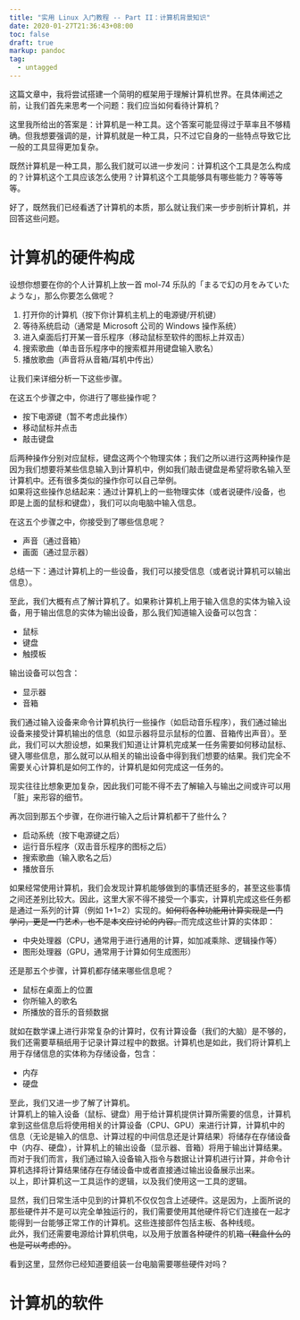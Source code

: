 ```yaml
---
title: "实用 Linux 入门教程 -- Part II：计算机背景知识"
date: 2020-01-27T21:36:43+08:00
toc: false
draft: true
markup: pandoc
tag:
  - untagged
---
```


这篇文章中，我将尝试搭建一个简明的框架用于理解计算机世界。在具体阐述之前，让我们首先来思考一个问题：我们应当如何看待计算机？

这里我所给出的答案是：计算机是一种工具。这个答案可能显得过于草率且不够精确。但我想要强调的是，计算机就是一种工具，只不过它自身的一些特点导致它比一般的工具显得更加复杂。

既然计算机是一种工具，那么我们就可以进一步发问：计算机这个工具是怎么构成的？计算机这个工具应该怎么使用？计算机这个工具能够具有哪些能力？等等等等。

好了，既然我们已经看透了计算机的本质，那么就让我们来一步步剖析计算机，并回答这些问题。

# 计算机的硬件构成

设想你想要在你的个人计算机上放一首 mol-74 乐队的「まるで幻の月をみていたような」，那么你要怎么做呢？

1.  打开你的计算机（按下你计算机主机上的电源键/开机键）
2.  等待系统启动（通常是 Microsoft 公司的 Windows 操作系统）
3.  进入桌面后打开某一音乐程序（移动鼠标至软件的图标上并双击）
4.  搜索歌曲（单击音乐程序中的搜索框并用键盘输入歌名）
5.  播放歌曲（声音将从音箱/耳机中传出）

让我们来详细分析一下这些步骤。

在这五个步骤之中，你进行了哪些操作呢？

* 按下电源键（暂不考虑此操作）
* 移动鼠标并点击
* 敲击键盘

后两种操作分别对应鼠标，键盘这两个个物理实体；我们之所以进行这两种操作是因为我们想要将某些信息输入到计算机中，例如我们敲击键盘是希望将歌名输入至计算机中。还有很多类似的操作你可以自己举例。  
如果将这些操作总结起来：通过计算机上的一些物理实体（或者说硬件/设备，也即是上面的鼠标和键盘），我们可以向电脑中输入信息。

在这五个步骤之中，你接受到了哪些信息呢？

* 声音（通过音箱）
* 画面（通过显示器）

总结一下：通过计算机上的一些设备，我们可以接受信息（或者说计算机可以输出信息）。

至此，我们大概有点了解计算机了。如果称计算机上用于输入信息的实体为输入设备，用于输出信息的实体为输出设备，那么我们知道输入设备可以包含：

* 鼠标
* 键盘
* 触摸板

输出设备可以包含：

* 显示器
* 音箱

我们通过输入设备来命令计算机执行一些操作（如启动音乐程序），我们通过输出设备来接受计算机输出的信息（如显示器将显示鼠标的位置、音箱传出声音）。至此，我们可以大胆设想，如果我们知道让计算机完成某一任务需要如何移动鼠标、键入哪些信息，那么就可以从相关的输出设备中得到我们想要的结果。我们完全不需要关心计算机是如何工作的，计算机是如何完成这一任务的。

现实往往比想象更加复杂，因此我们可能不得不去了解输入与输出之间或许可以用「脏」来形容的细节。

再次回到那五个步骤，在你进行输入之后计算机都干了些什么？

* 启动系统（按下电源键之后）
* 运行音乐程序（双击音乐程序的图标之后）
* 搜索歌曲（输入歌名之后）
* 播放音乐

如果经常使用计算机，我们会发现计算机能够做到的事情还挺多的，甚至这些事情之间还差别比较大。因此，这里大家不得不接受一个事实，计算机完成这些任务都是通过一系列的计算（例如 1+1=2）实现的。~~如何将各种功能用计算实现是一门学问，更是一门艺术，也不是本文应讨论的内容。~~而完成这些计算的实体即：

* 中央处理器（CPU，通常用于进行通用的计算，如加减乘除、逻辑操作等）
* 图形处理器（GPU，通常用于计算如何生成图形）

还是那五个步骤，计算机都存储来哪些信息呢？

* 鼠标在桌面上的位置
* 你所输入的歌名
* 所播放的音乐的音频数据

就如在数学课上进行非常复杂的计算时，仅有计算设备（我们的大脑）是不够的，我们还需要草稿纸用于记录计算过程中的数据。计算机也是如此，我们将计算机上用于存储信息的实体称为存储设备，包含：

* 内存
* 硬盘

至此，我们又进一步了解了计算机。  
计算机上的输入设备（鼠标、键盘）用于给计算机提供计算所需要的信息，计算机拿到这些信息后将使用相关的计算设备（CPU、GPU）来进行计算，计算机中的信息（无论是输入的信息、计算过程的中间信息还是计算结果）将储存在存储设备中（内存、硬盘），计算机上的输出设备（显示器、音箱）将用于输出计算结果。  
而对于我们而言，我们通过输入设备输入指令与数据让计算机进行计算，并命令计算机选择将计算结果储存在存储设备中或者直接通过输出设备展示出来。  
以上，即计算机这一工具运作的逻辑，以及我们使用这一工具的逻辑。

显然，我们日常生活中见到的计算机不仅仅包含上述硬件。这是因为，上面所说的那些硬件并不是可以完全单独运行的，我们需要使用其他硬件将它们连接在一起才能得到一台能够正常工作的计算机。这些连接部件包括主板、各种线缆。  
此外，我们还需要电源给计算机供电，以及用于放置各种硬件的机箱~~（鞋盒什么的也是可以考虑的）~~。

看到这里，显然你已经知道要组装一台电脑需要哪些硬件对吗？

# 计算机的软件


